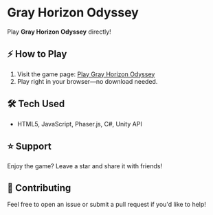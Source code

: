 # Gray Horizon Odyssey

Play **Gray Horizon Odyssey** directly!

## ⚡ How to Play

1. Visit the game page: [Play Gray Horizon Odyssey](https://compscireels.itch.io/)
2. Play right in your browser—no download needed.

## 🛠️ Tech Used

- HTML5, JavaScript, Phaser.js, C#, Unity API

## ⭐ Support

Enjoy the game? Leave a star and share it with friends!

## 🤝 Contributing

Feel free to open an issue or submit a pull request if you'd like to help!
